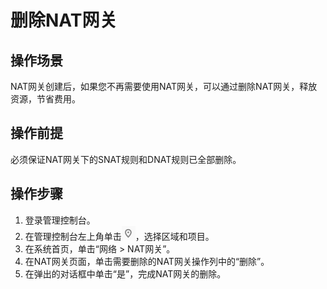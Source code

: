 # 删除NAT网关<a name="zh-cn_topic_0086739749"></a>

## 操作场景<a name="section58826712111213"></a>

NAT网关创建后，如果您不再需要使用NAT网关，可以通过删除NAT网关，释放资源，节省费用。

## 操作前提<a name="section28661332184947"></a>

必须保证NAT网关下的SNAT规则和DNAT规则已全部删除。

## 操作步骤<a name="section47235581185013"></a>

1.  登录管理控制台。
2.  在管理控制台左上角单击![](figures/icon-region.png)，选择区域和项目。
3.  在系统首页，单击“网络 \> NAT网关”。
4.  在NAT网关页面，单击需要删除的NAT网关操作列中的“删除”。
5.  在弹出的对话框中单击“是”，完成NAT网关的删除。

